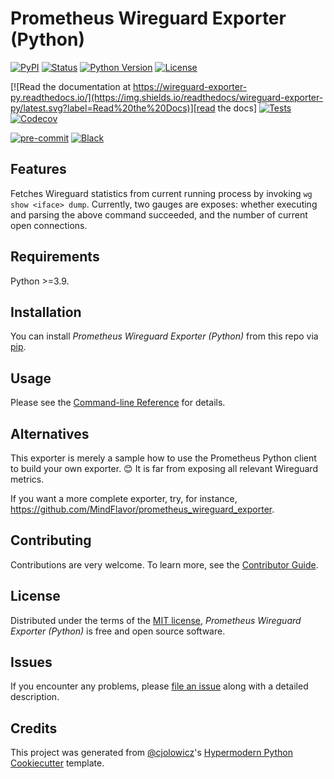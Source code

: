 # Prometheus Wireguard Exporter (Python)

[![PyPI](https://img.shields.io/pypi/v/wireguard-exporter-py.svg)][pypi_]
[![Status](https://img.shields.io/pypi/status/wireguard-exporter-py.svg)][status]
[![Python Version](https://img.shields.io/pypi/pyversions/wireguard-exporter-py)][python version]
[![License](https://img.shields.io/pypi/l/wireguard-exporter-py)][license]

[![Read the documentation at https://wireguard-exporter-py.readthedocs.io/](https://img.shields.io/readthedocs/wireguard-exporter-py/latest.svg?label=Read%20the%20Docs)][read the docs]
[![Tests](https://github.com/croesnick/wireguard-exporter-py/workflows/Tests/badge.svg)][tests]
[![Codecov](https://codecov.io/gh/croesnick/wireguard-exporter-py/branch/main/graph/badge.svg)][codecov]

[![pre-commit](https://img.shields.io/badge/pre--commit-enabled-brightgreen?logo=pre-commit&logoColor=white)][pre-commit]
[![Black](https://img.shields.io/badge/code%20style-black-000000.svg)][black]

[pypi_]: https://pypi.org/project/wireguard-exporter-py/
[status]: https://pypi.org/project/wireguard-exporter-py/
[python version]: https://pypi.org/project/wireguard-exporter-py
[read the docs]: https://wireguard-exporter-py.readthedocs.io/
[tests]: https://github.com/croesnick/wireguard-exporter-py/actions?workflow=Tests
[codecov]: https://app.codecov.io/gh/croesnick/wireguard-exporter-py
[pre-commit]: https://github.com/pre-commit/pre-commit
[black]: https://github.com/psf/black

## Features

Fetches Wireguard statistics from current running process by invoking `wg show <iface> dump`.
Currently, two gauges are exposes: whether executing and parsing the above command succeeded, and the number of current open connections.

## Requirements

Python >=3.9.

## Installation

You can install _Prometheus Wireguard Exporter (Python)_ from this repo via [pip].

## Usage

Please see the [Command-line Reference] for details.

## Alternatives

This exporter is merely a sample how to use the Prometheus Python client to build your own exporter. 😊
It is far from exposing all relevant Wireguard metrics.

If you want a more complete exporter, try, for instance, <https://github.com/MindFlavor/prometheus_wireguard_exporter>.

## Contributing

Contributions are very welcome.
To learn more, see the [Contributor Guide].

## License

Distributed under the terms of the [MIT license][license],
_Prometheus Wireguard Exporter (Python)_ is free and open source software.

## Issues

If you encounter any problems,
please [file an issue] along with a detailed description.

## Credits

This project was generated from [@cjolowicz]'s [Hypermodern Python Cookiecutter] template.

[@cjolowicz]: https://github.com/cjolowicz
[pypi]: https://pypi.org/
[hypermodern python cookiecutter]: https://github.com/cjolowicz/cookiecutter-hypermodern-python
[file an issue]: https://github.com/croesnick/wireguard-exporter-py/issues
[pip]: https://pip.pypa.io/

<!-- github-only -->

[license]: https://github.com/croesnick/wireguard-exporter-py/blob/main/LICENSE
[contributor guide]: https://github.com/croesnick/wireguard-exporter-py/blob/main/CONTRIBUTING.md
[command-line reference]: https://wireguard-exporter-py.readthedocs.io/en/latest/usage.html
